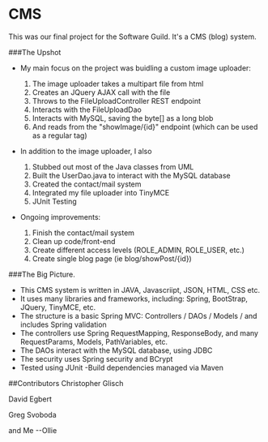 # CMS
This was our final project for the Software Guild. It's a CMS (blog) system. 

###The Upshot
- My main focus on the project was buidling a custom image uploader:
    1. The image uploader takes a multipart file from html
    2. Creates an JQuery AJAX call with the file
    3. Throws to the FileUploadController REST endpoint
    4. Interacts with the FileUploadDao
    5. Interacts with MySQL, saving the byte[] as a long blob
    6. And reads from the "showImage/{id}" endpoint (which can be used as a regular<img> tag)
      
- In addition to the image uploader, I also 
  1. Stubbed out most of the Java classes from UML
  2. Built the UserDao.java to interact with the MySQL database
  3. Created the contact/mail system
  4. Integrated my file uploader into TinyMCE
  5. JUnit Testing
  
- Ongoing improvements:
  1. Finish the contact/mail system
  2. Clean up code/front-end
  3. Create different access levels (ROLE_ADMIN, ROLE_USER, etc.)
  4. Create single blog page (ie blog/showPost/{id})
  
###The Big Picture.
- This CMS system is written in JAVA, Javascriipt, JSON, HTML, CSS etc. 
- It uses many libraries and frameworks, including: Spring, BootStrap, JQuery, TinyMCE, etc.
- The structure is a basic Spring MVC: Controllers / DAOs / Models / and includes Spring validation
- The controllers use Spring RequestMapping, ResponseBody, and many RequestParams, Models, PathVariables, etc.
- The DAOs interact with the MySQL database, using JDBC 
- The security uses Spring security and BCrypt
- Tested using JUnit 
-Build dependencies managed via Maven

##Contributors
Christopher Glisch

David Egbert

Greg Svoboda

and Me --Ollie
